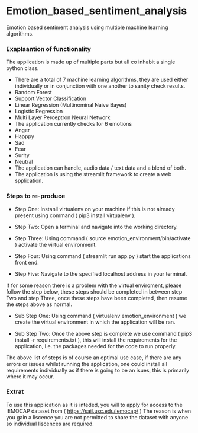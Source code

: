 # Emotion_based_sentiment_analysis
Emotion based sentiment analysis using multiple machine learning algorithms.

### Exaplaantion of functionality
The application is made up of multiple parts but all co inhabit a single python class.

* There are a total of 7 machine learning algorithms, they are used either individually or in conjunction with one another to sanity check results.
 * Random Forest
 * Support Vector Classification
 * Linear Regression (Multinominal Naive Bayes)
 * Logistic Regression
 * Multi Layer Perceptron Neural Network
* The application currently checks for 6 emotions
 * Anger
 * Happpy
 * Sad
 * Fear
 * Surity
 * Neutral
* The application can handle, audio data / text data and a blend of both.
* The application is using the streamlit framework to create a web spplication.

### Steps to re-produce

* Step One: Instanll virtualenv on your machine if this is not already present using command ( pip3 install virtualenv ).

* Step Two: Open a terminal and navigate into the working directory.

* Step Three: Using command ( source emotion_environment/bin/activate ) activate the virtual environment.

* Step Four: Using command ( streamlit run app.py ) start the applications front end.

* Step Five: Navigate to the specified localhost address in your terminal.

If for some reason there is a problem with the virtual enviroment, please follow the step below, these steps should be completed
in between step Two and step Three, once these steps have been completed, then resume the steps above as normal.

* Sub Step One: Using command ( virtualenv emotion_environment ) we create the virtual environment in which the application will be ran.

* Sub Step Two: Once the above step is complete we use command ( pip3 install -r requirements.txt ), this will install the requirements for the application, 
  I.e. the packages needed for the code to run properly.

The above list of steps is of course an optimal use case, if there are any errors or issues whilst running the application, 
one could install all requirements individually as if there is going to be an isues, this is primarily where it may occur.

### Extrat
To use this application as it is inteded, you will to apply for access to the IEMOCAP dataset from ( https://sail.usc.edu/iemocap/ )
The reason is when you gain a liscence you are not permitted to share the dataset with anyone so individual liscences are required.
